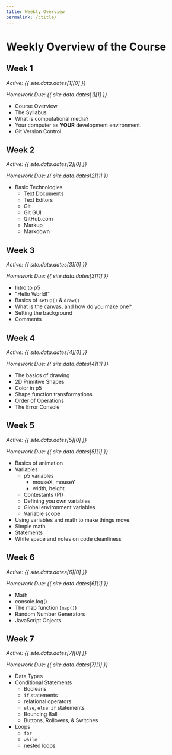 ```yaml
---
title: Weekly Overview
permalink: /:title/
---
```


# Weekly Overview of the Course

## Week 1

_Active: {{ site.data.dates[1][0] }}_

_Homework Due: {{ site.data.dates[1][1] }}_

- Course Overview
- The Syllabus
- What is computational media?
- Your computer as **YOUR** development environment.
- Git Version Control



## Week 2

_Active: {{ site.data.dates[2][0] }}_

_Homework Due: {{ site.data.dates[2][1] }}_

- Basic Technologies
    - Text Documents
    - Text Editors
    - Git
    - Git GUI
    - GitHub.com
    - Markup
    - Markdown



## Week 3

_Active: {{ site.data.dates[3][0] }}_

_Homework Due: {{ site.data.dates[3][1] }}_

- Intro to p5
- "Hello World!"
- Basics of `setup()` & `draw()`
- What is the canvas, and how do you make one?
- Setting the background
- Comments



## Week 4

_Active: {{ site.data.dates[4][0] }}_

_Homework Due: {{ site.data.dates[4][1] }}_

- The basics of drawing
- 2D Primitive Shapes
- Color in p5
- Shape function transformations
- Order of Operations
- The Error Console



## Week 5

_Active: {{ site.data.dates[5][0] }}_

_Homework Due: {{ site.data.dates[5][1] }}_

- Basics of animation
- Variables
    - p5 variables
        - mouseX, mouseY
        - width, height
    - Contestants (PI)
    - Defining you own variables
    - Global environment variables
    - Variable scope
- Using variables and math to make things move.
- Simple math
- Statements
- White space and notes on code cleanliness


## Week 6

_Active: {{ site.data.dates[6][0] }}_

_Homework Due: {{ site.data.dates[6][1] }}_

- Math
- console.log()
- The map function (`map()`)
- Random Number Generators
- JavaScript Objects


## Week 7

_Active: {{ site.data.dates[7][0] }}_

_Homework Due: {{ site.data.dates[7][1] }}_

- Data Types
- Conditional Statements
    - Booleans
    - `if` statements
    - relational operators
    - `else`, `else if` statements
    - Bouncing Ball
    - Buttons, Rollovers, & Switches
- Loops
    - `for`
    - `while`
    - nested loops

<!--
## Week 8

_Active: {{ site.data.dates[8][0] }}_

_Homework Due: {{ site.data.dates[8][1] }}_

- Typography
- Web Fonts

## Week 9

_Active: {{ site.data.dates[9][0] }}_

_Homework Due: {{ site.data.dates[9][1] }}_

- Element Boxes
    - Height & Width
        - Setting min and max values
    - Margin
    - Padding
    - Box Borders
    - Hiding Elements
- Inline Block Elements
- Element Position
- Introduction To Layouts
    - Fixed
    - Liquid

## Week 10

_Active: {{ site.data.dates[10][0] }}_

_Homework Due: {{ site.data.dates[10][1] }}_

- Layout and layout design
- Images
- Content development and integration
- Intro to "Responsive Web Design"

## Week 11

_Active: {{ site.data.dates[11][0] }}_

_Homework Due: {{ site.data.dates[11][1] }}_

- Responsive Web Design

## Week 12

_Active: {{ site.data.dates[12][0] }}_

_Homework Due: {{ site.data.dates[12][1] }}_

- Practical Info
    - SEO
    - Analytics
    - Hosting outside GitHub
- Forms without DB's
- Intro to "Full-Stack"
- Preview of MART441

## Week 13

_Active: {{ site.data.dates[13][0] }}_

_Homework Due: {{ site.data.dates[13][1] }}_

## Week 14

_Active: {{ site.data.dates[14][0] }}_

_Homework Due: {{ site.data.dates[14][1] }}_

## Final

_Final Due: {{ site.data.dates[0][1] }}_ -->
